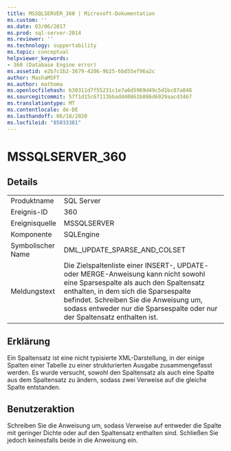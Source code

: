 ```yaml
---
title: MSSQLSERVER_360 | Microsoft-Dokumentation
ms.custom: ''
ms.date: 03/06/2017
ms.prod: sql-server-2014
ms.reviewer: ''
ms.technology: supportability
ms.topic: conceptual
helpviewer_keywords:
- 360 (Database Engine error)
ms.assetid: e2b7c1b2-3679-4206-9b25-6bd55ef96a2c
author: MashaMSFT
ms.author: mathoma
ms.openlocfilehash: b30311d7f55231c1e7a6d5969d49c5d1bc07a848
ms.sourcegitcommit: 57f1d15c67113bbadd40861b886d6929aacd3467
ms.translationtype: MT
ms.contentlocale: de-DE
ms.lasthandoff: 06/18/2020
ms.locfileid: "85033381"
---
```

# <a name="mssqlserver_360"></a>MSSQLSERVER_360
    
## <a name="details"></a>Details  
  
|||  
|-|-|  
|Produktname|SQL Server|  
|Ereignis-ID|360|  
|Ereignisquelle|MSSQLSERVER|  
|Komponente|SQLEngine|  
|Symbolischer Name|DML_UPDATE_SPARSE_AND_COLSET|  
|Meldungstext|Die Zielspaltenliste einer INSERT-, UPDATE- oder MERGE-Anweisung kann nicht sowohl eine Sparsespalte als auch den Spaltensatz enthalten, in dem sich die Sparsespalte befindet. Schreiben Sie die Anweisung um, sodass entweder nur die Sparsespalte oder nur der Spaltensatz enthalten ist.|  
  
## <a name="explanation"></a>Erklärung  
 Ein Spaltensatz ist eine nicht typisierte XML-Darstellung, in der einige Spalten einer Tabelle zu einer strukturierten Ausgabe zusammengefasst werden. Es wurde versucht, sowohl den Spaltensatz als auch eine Spalte aus dem Spaltensatz zu ändern, sodass zwei Verweise auf die gleiche Spalte entstanden.  
  
## <a name="user-action"></a>Benutzeraktion  
 Schreiben Sie die Anweisung um, sodass Verweise auf entweder die Spalte mit geringer Dichte oder auf den Spaltensatz enthalten sind. Schließen Sie jedoch keinesfalls beide in die Anweisung ein.  
  
  

